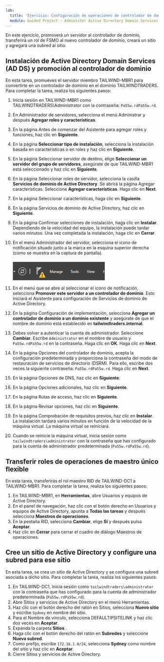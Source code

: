 ```yaml
---
lab:
  title: 'Ejercicio: Configuración de operaciones de controlador de dominio'
  module: Guided Project – Administer Active Directory Domain Services
---
```

En este ejercicio, promoverá un servidor al controlador de dominio, transferirá un rol de FSMO al nuevo controlador de dominio, creará un sitio y agregará una subred al sitio.

## Instalación de Active Directory Domain Services (AD DS) y promoción al controlador de dominio

En esta tarea, promueves el servidor miembro TAILWIND-MBR1 para convertirte en un controlador de dominio en el dominio TAILWINDTRADERS. Para completar la tarea, realiza los siguientes pasos:

1.  Inicia sesión en TAILWIND-MBR1 como TAILWINDTRADERS\\Administrator con la contraseña: `Pa55w.rdPa55w.rd`.
2.  En Administrador de servidores, selecciona el menú Administrar y después **Agregar roles y características**.
3.  En la página Antes de comenzar del Asistente para agregar roles y funciones, haz clic en **Siguiente**.
4.  En la página **Seleccionar tipo de instalación**, selecciona la instalación basada en características o en roles y haz clic en **Siguiente**.
5.  En la página Seleccionar servidor de destino, elige **Seleccionar un servidor del grupo de servidores**, asegúrate de que TAILWIND-MBR1 está seleccionado y haz clic en **Siguiente**.
6.  En la página Seleccionar roles de servidor, selecciona la casilla **Servicios de dominio de Active Directory**. Se abrirá la página Agregar características. Seleccione **Agregar características**. Haga clic en **Next**.
7.  En la página Seleccionar características, haga clic en **Siguiente**.
8.  En la página Servicios de dominio de Active Directory, haz clic en **Siguiente**.
9.  En la página Confirmar selecciones de instalación, haga clic en **Instalar**. Dependiendo de la velocidad del equipo, la instalación puede tardar varios minutos. Una vez completada la instalación, haga clic en **Cerrar**.
10. En el menú Administrador del servidor, selecciona el icono de notificación situado junto a la marca en la esquina superior derecha (como se muestra en la captura de pantalla).

    ![Captura de pantalla del menú administrador del servidor con el icono de alerta mostrado.](./Media/server-manager-menu.png)
13. En el menú que se abre al seleccionar el icono de notificación, selecciona **Promover este servidor a un controlador de dominio**. Esto iniciará el Asistente para configuración de Servicios de dominio de Active Directory.
14. En la página Configuración de implementación, selecciona **Agregar un controlador de dominio a un dominio existente** y asegúrate de que el nombre de dominio está establecido en **tailwindtraders.internal**.
15. Debes volver a autenticar la cuenta de administrador. Seleccione **Cambiar**. Escribe `Administrator` en el nombre de usuario y `Pa55w.rdPa55w.rd` en la contraseña. Haga clic en **OK**. Haga clic en **Next**.
16. En la página Opciones del controlador de dominio, acepta la configuración predeterminada y proporciona la contraseña del modo de restauración de servicios de directorio (DSRM). Para ello, escribe dos veces la siguiente contraseña: `Pa55w.rdPa55w.rd`. Haga clic en **Next**.
17. En la página Opciones de DNS, haz clic en **Siguiente**.
18. En la página Opciones adicionales, haz clic en **Siguiente**.
19. En la página Rutas de acceso, haz clic en **Siguiente**.
20. En la página Revisar opciones, haz clic en **Siguiente**.
21. En la página Comprobación de requisitos previos, haz clic en **Instalar**. La instalación tardará varios minutos en función de la velocidad de la máquina virtual. La máquina virtual se reiniciará.
22. Cuando se reinicie la máquina virtual, inicia sesión como `tailwindtraders\administrator` con la contraseña que has configurado para la cuenta de administrador predeterminada (`Pa55w.rdPa55w.rd`).

## Transferir roles de operaciones de maestro único flexible

En esta tarea, transferirás el rol maestro RID de TAILWIND-DC1 a TAILWIND-MBR1. Para completar la tarea, realiza los siguientes pasos:

1.  En TAILWIND-MBR1, en **Herramientas**, abre Usuarios y equipos de Active Directory.<br>
2.  En el panel de navegación, haz clic con el botón derecho en Usuarios y equipos de Active Directory, apunta a **Todas las tareas** y después selecciona **Maestros de operaciones**.
3.  En la pestaña RID, selecciona **Cambiar**, elige **Sí** y después pulsa **Aceptar**.
4.  Haz clic en **Cerrar** para cerrar el cuadro de diálogo Maestros de operaciones.

## Cree un sitio de Active Directory y configure una subred para ese sitio

En esta tarea, se crea un sitio de Active Directory y se configura una subred asociada a dicho sitio. Para completar la tarea, realiza los siguientes pasos:

1.  En TAILWIND-DC1, inicia sesión como `tailwindtraders\administrator` con la contraseña que has configurado para la cuenta de administrador predeterminada (`Pa55w.rdPa55w.rd`).
2.  Abre Sitios y servicios de Active Directory en el menú Herramientas.
3.  Haz clic con el botón derecho del ratón en Sitios, selecciona **Nuevo sitio** y escribe `Sydney` en nombre del sitio.
4.  Para el Nombre de vínculo, selecciona DEFAULTIPSITELINK y haz clic dos veces en **Aceptar**.
5.  Expanda la carpeta **Sitios** .
6.  Haga clic con el botón derecho del ratón en **Subredes** y seleccione **Nueva subred**.
7.  Como prefijo, escribe `172.16.1.0/24`, selecciona **Sydney** como nombre del sitio y haz clic en **Aceptar**.
8.  Cierre Sitios y servicios de Active Directory.
